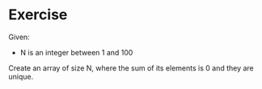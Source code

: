 ﻿# Exercise

Given:
- N is an integer between 1 and 100


Create an array of size N, where the sum of its elements is 0 and they are unique.